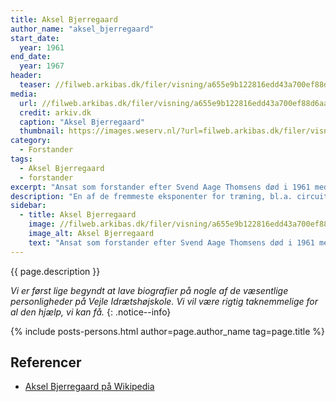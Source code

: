 ```yaml
---
title: Aksel Bjerregaard
author_name: "aksel_bjerregaard"
start_date:
  year: 1961
end_date:
  year: 1967
header:
  teaser: //filweb.arkibas.dk/filer/visning/a655e9b122816edd43a700ef88d6aa25
media:
  url: //filweb.arkibas.dk/filer/visning/a655e9b122816edd43a700ef88d6aa25
  credit: arkiv.dk
  caption: "Aksel Bjerregaard"
  thumbnail: https://images.weserv.nl/?url=filweb.arkibas.dk/filer/visning/a655e9b122816edd43a700ef88d6aa25&w=100
category:
  - Forstander
tags:
  - Aksel Bjerregaard
  - forstander
excerpt: "Ansat som forstander efter Svend Aage Thomsens død i 1961 med stor opbakning fra DIF-baglandet. Forstander sammen med Tage Søgaard. Sluttede som forstander i 1967."
description: "En af de fremmeste eksponenter for træning, bl.a. circuit træning. Blev medforstander for Tage Søgaard. Samarbejdet blev aldrig optimalt og det antydes i Jubilæumsskriftet fra 1992, at Bjerregaard blev nødt til at stoppe, fordi hans livsstil ikke kunne forenes med at være forstander på en Idrætsskole."
sidebar:
  - title: Aksel Bjerregaard
    image: //filweb.arkibas.dk/filer/visning/a655e9b122816edd43a700ef88d6aa25
    image_alt: Aksel Bjerregaard
    text: "Ansat som forstander efter Svend Aage Thomsens død i 1961 med stor opbakning fra DIF-baglandet. Forstander sammen med Tage Søgaard. Sluttede som forstander i 1967."
---
```


{{ page.description }}

_Vi er først lige begyndt at lave biografier på nogle af de væsentlige personligheder på Vejle Idrætshøjskole. Vi vil være rigtig taknemmelige for al den hjælp, vi kan få._
{: .notice--info}

{% include posts-persons.html author=page.author_name tag=page.title %}

## Referencer

- [Aksel Bjerregaard på Wikipedia](https://da.wikipedia.org/wiki/Aksel_Bjerregaard)
